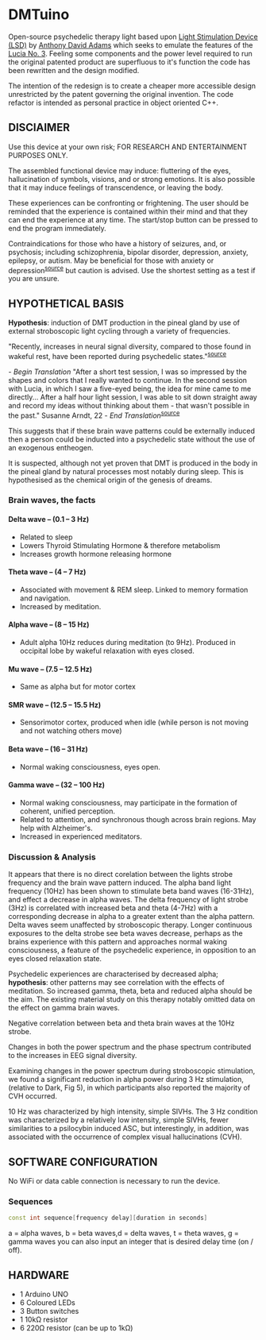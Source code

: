 # DMTuino

Open-source psychedelic therapy light based upon [Light Stimulation Device (LSD)](AnthonyDavidAdams.com/lsd) by [Anthony David Adams](https://AnthonyDavidAdams.com) which seeks to emulate the features of the [Lucia No. 3](http://www.lucialightexperience.com/). Feeling some components and the power level required to run the original patented product are superfluous to it's function the code has been rewritten and the design modified.

The intention of the redesign is to create a cheaper more accessible design unrestricted by the patent governing the original invention. The code refactor is intended as personal practice in object oriented C++.

## DISClAIMER

Use this device at your own risk; FOR RESEARCH AND ENTERTAINMENT PURPOSES ONLY.

The assembled functional device may induce: fluttering of the eyes, hallucination of symbols, visions, and or strong emotions.
It is also possible that it may induce feelings of transcendence, or leaving the body.

These experiences can be confronting or frightening.
The user should be reminded that the experience is contained within their mind and that they can end the experience at any time.
The start/stop button can be pressed to end the program immediately.

Contraindications for those who have a history of seizures, and, or psychosis; including schizophrenia, bipolar disorder,
depression, anxiety, epilepsy, or autism. May be beneficial for those with anxiety or depression<sup>[source](https://www.frontiersin.org/articles/10.3389/fphar.2017.00974/full)</sup> but caution is advised.
Use the shortest setting as a test if you are unsure.

## HYPOTHETICAL BASIS

**Hypothesis**: induction of DMT production in the pineal gland by use of external stroboscopic light cycling through a variety of frequencies.

"Recently, increases in neural signal diversity, compared to those found in wakeful
rest, have been reported during psychedelic states."<sup>[source](https://www.biorxiv.org/content/biorxiv/early/2019/01/04/511766.full.pdf)</sup>

\- _Begin Translation_ "After a short test session, I was so impressed by the shapes and colors that
I really wanted to continue. In the second session with Lucia, in which I saw a five-eyed being, the idea for mine came to me directly...
After a half hour light session, I was able to sit down straight away
and record my ideas without thinking about them - that wasn't possible in the past."
Susanne Arndt, 22 - _End Translation_<sup>[source](https://www.light-attendance.eu/assets/Bericht%20LichtreiseHochschule%20MU%20Buchner%2020150902%20de.pdf)</sup>

This suggests that if these brain wave patterns could be externally induced then a person could be inducted into a psychedelic state without the use of an exogenous entheogen.

It is suspected, although not yet proven that DMT is produced in the body in the pineal gland by natural processes most notably during sleep. This is hypothesised as the chemical origin of the genesis of dreams.

### Brain waves, the facts

#### Delta wave – (0.1 – 3 Hz)

- Related to sleep
- Lowers Thyroid Stimulating Hormone & therefore metabolism
- Increases growth hormone releasing hormone

#### Theta wave – (4 – 7 Hz)

- Associated with movement & REM sleep. Linked to memory formation and navigation.
- Increased by meditation.

#### Alpha wave – (8 – 15 Hz)

- Adult alpha 10Hz reduces during meditation (to 9Hz). Produced in occipital lobe by wakeful relaxation with eyes closed.

#### Mu wave – (7.5 – 12.5 Hz)

- Same as alpha but for motor cortex

#### SMR wave – (12.5 – 15.5 Hz)

- Sensorimotor cortex, produced when idle (while person is not moving and not watching others move)

#### Beta wave – (16 – 31 Hz)

- Normal waking consciousness, eyes open.

#### Gamma wave – (32 – 100 Hz)

- Normal waking consciousness, may participate in the formation of coherent, unified perception.
- Related to attention, and synchronous though across brain regions. May help with Alzheimer's.
- Increased in experienced meditators.

### Discussion & Analysis

It appears that there is no direct corelation between the lights strobe frequency and the brain wave pattern induced. The alpha band light frequency (10Hz) has been shown to stimulate beta band waves (16-31Hz), and effect a decrease in alpha waves. The delta frequency of light strobe (3Hz) is correlated with increased beta and theta (4-7Hz) with a corresponding decrease in alpha to a greater extent than the alpha pattern. Delta waves seem unaffected by stroboscopic therapy. Longer continuous exposures to the delta strobe see beta waves decrease, perhaps as the brains experience with this pattern and approaches normal waking consciousness, a feature of the psychedelic experience, in opposition to an eyes closed relaxation state.

Psychedelic experiences are characterised by decreased alpha; **hypothesis**: other patterns may see correlation with the effects of meditation. So increased gamma, theta, beta and reduced alpha should be the aim. The existing material study on this therapy notably omitted data on the effect on gamma brain waves.

Negative correlation between beta and theta brain waves at the 10Hz strobe.

Changes in both the power spectrum and the phase spectrum contributed to the increases in EEG signal diversity.

Examining changes in the power spectrum during stroboscopic stimulation, we found a significant reduction in alpha power during 3 Hz stimulation, (relative to Dark, Fig 5), in which participants also reported the majority of CVH occurred.

10 Hz was characterized by high intensity, simple SIVHs.
The 3 Hz condition was characterized by a relatively low intensity, simple SIVHs, fewer similarities to a
psilocybin induced ASC, but interestingly, in addition, was associated with the
occurrence of complex visual hallucinations (CVH).

## SOFTWARE CONFIGURATION

No WiFi or data cable connection is necessary to run the device.

### Sequences

```C++
const int sequence[frequency delay][duration in seconds]
```

a = alpha waves, b = beta waves,d = delta waves, t = theta waves, g = gamma waves
you can also input an integer that is desired delay time (on / off).

## HARDWARE

- 1 Arduino UNO
- 6 Coloured LEDs
- 3 Button switches
- 1 10kΩ resistor
- 6 220Ω resistor (can be up to 1kΩ)
